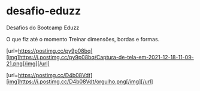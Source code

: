 # desafio-eduzz
Desafios do Bootcamp Eduzz

O que fiz até o momento
Treinar dimensões, bordas e formas. 

[url=https://postimg.cc/py9p08bq][img]https://i.postimg.cc/py9p08bq/Captura-de-tela-em-2021-12-18-11-09-21.png[/img][/url]

[url=https://postimg.cc/D4b08Vdt][img]https://i.postimg.cc/D4b08Vdt/orgulho.png[/img][/url]


